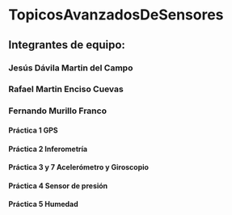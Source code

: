 # TopicosAvanzadosDeSensores
## Integrantes de equipo:
### Jesús Dávila Martin del Campo
### Rafael Martin Enciso Cuevas
### Fernando Murillo Franco
#### Práctica 1 GPS
#### Práctica 2 Inferometría
#### Práctica 3 y 7 Acelerómetro y Giroscopio
#### Práctica 4 Sensor de presión
#### Práctica 5 Humedad
